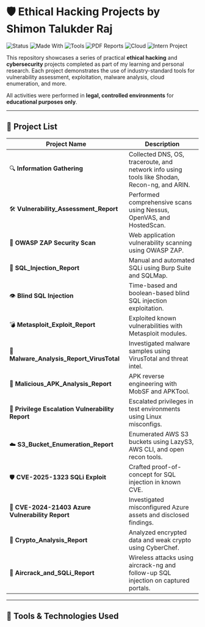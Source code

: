 # 🛡️ Ethical Hacking Projects by Shimon Talukder Raj

![Status](https://img.shields.io/badge/status-Active-brightgreen)
![Made With](https://img.shields.io/badge/made%20with-Ethical%20Hacking-orange)
![Tools](https://img.shields.io/badge/tools-20%2B-red)
![PDF Reports](https://img.shields.io/badge/reports-PDF/DOCX-blueviolet)
![Cloud](https://img.shields.io/badge/Cloud-S3%20Bucket%20Enum-informational)
![Intern Project](https://img.shields.io/badge/Intern%20Level-Research%20Based-lightgrey)

This repository showcases a series of practical **ethical hacking** and **cybersecurity** projects completed as part of my learning and personal research. Each project demonstrates the use of industry-standard tools for vulnerability assessment, exploitation, malware analysis, cloud enumeration, and more.

All activities were performed in **legal, controlled environments** for **educational purposes only**.

---

## 📁 Project List

| Project Name | Description |
|--------------|-------------|
| 🔍 **Information Gathering** | Collected DNS, OS, traceroute, and network info using tools like Shodan, Recon-ng, and ARIN. |
| 🛠️ **Vulnerability_Assessment_Report** | Performed comprehensive scans using Nessus, OpenVAS, and HostedScan. |
| 🔄 **OWASP ZAP Security Scan** | Web application vulnerability scanning using OWASP ZAP. |
| 🐍 **SQL_Injection_Report** | Manual and automated SQLi using Burp Suite and SQLMap. |
| 👁️ **Blind SQL Injection** | Time-based and boolean-based blind SQL injection exploitation. |
| 💣 **Metasploit_Exploit_Report** | Exploited known vulnerabilities with Metasploit modules. |
| 🧬 **Malware_Analysis_Report_VirusTotal** | Investigated malware samples using VirusTotal and threat intel. |
| 📱 **Malicious_APK_Analysis_Report** | APK reverse engineering with MobSF and APKTool. |
| 🧨 **Privilege Escalation Vulnerability Report** | Escalated privileges in test environments using Linux misconfigs. |
| ☁️ **S3_Bucket_Enumeration_Report** | Enumerated AWS S3 buckets using LazyS3, AWS CLI, and open recon tools. |
| 🛡️ **CVE-2025-1323 SQLi Exploit** | Crafted proof-of-concept for SQL injection in known CVE. |
| 🧯 **CVE-2024-21403 Azure Vulnerability Report** | Investigated misconfigured Azure assets and disclosed findings. |
| 🔐 **Crypto_Analysis_Report** | Analyzed encrypted data and weak crypto using CyberChef. |
| 📡 **Aircrack_and_SQLi_Report** | Wireless attacks using aircrack-ng and follow-up SQL injection on captured portals. |

---

## 🧰 Tools & Technologies Used



